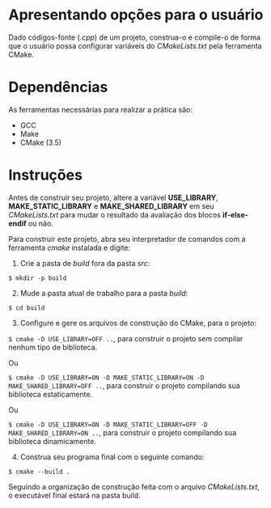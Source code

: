 # Apresentando opções para o usuário

Dado códigos-fonte (*.cpp*) de um projeto, construa-o e compile-o de forma que o usuário possa configurar variáveis do *CMakeLists.txt* pela ferramenta CMake.

# Dependências

As ferramentas necessárias para realizar a prática são:

- GCC
- Make
- CMake (3.5)

# Instruções

Antes de construir seu projeto, altere a variável **USE_LIBRARY**, **MAKE_STATIC_LIBRARY** e **MAKE_SHARED_LIBRARY** em seu *CMakeLists.txt* para mudar o resultado da avaliação dos blocos **if-else-endif** ou não.

Para construir este projeto, abra seu interpretador de comandos com a ferramenta *cmake* instalada e digite:

1. Crie a pasta de *build* fora da pasta *src*:

```$ mkdir -p build```

2. Mude a pasta atual de trabalho para a pasta *build*:

```$ cd build```

3. Configure e gere os arquivos de construção do CMake, para o projeto:

```$ cmake -D USE_LIBRARY=OFF ..```, para construir o projeto sem compilar nenhum tipo de biblioteca.

Ou

```$ cmake -D USE_LIBRARY=ON -D MAKE_STATIC_LIBRARY=ON -D MAKE_SHARED_LIBRARY=OFF ..```, para construir o projeto compilando sua biblioteca estaticamente.

Ou

```$ cmake -D USE_LIBRARY=ON -D MAKE_STATIC_LIBRARY=OFF -D MAKE_SHARED_LIBRARY=ON ..```, para construir o projeto compilando sua biblioteca dinamicamente.


4. Construa seu programa final com o seguinte comando:

```$ cmake --build .```

Seguindo a organização de construção feita com o arquivo *CMakeLists.txt*, o executável final estará na pasta build.
